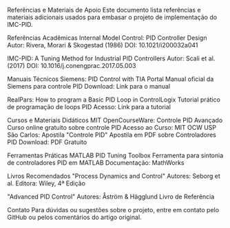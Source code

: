 Referências e Materiais de Apoio
  Este documento lista referências e materiais adicionais usados para embasar o projeto de implementação do IMC-PID.
  
  Referências Acadêmicas
  Internal Model Control: PID Controller Design
  Autor: Rivera, Morari & Skogestad (1986)
  DOI: 10.1021/i200032a041
  
  IMC-PID: A Tuning Method for Industrial PID Controllers
  Autor: Scali et al. (2017)
  DOI: 10.1016/j.conengprac.2017.05.003
  
  Manuais Técnicos
  Siemens: PID Control with TIA Portal
  Manual oficial da Siemens para controle PID
  Download: Link para o manual
  
  RealPars: How to program a Basic PID Loop in ControlLogix
  Tutorial prático de programação de loops PID
  Acesso: Link para a tutorial
  
  Cursos e Materiais Didáticos
  MIT OpenCourseWare: Controle PID Avançado
  Curso online gratuito sobre controle PID
  Acesso ao Curso: MIT OCW
  USP São Carlos: Apostila "Controle PID"
  Apostila em PDF sobre Controladores PID
  Download: PDF Gratuito
  
  Ferramentas Práticas
  MATLAB PID Tuning Toolbox
  Ferramenta para sintonia de controladores PID em MATLAB
  Documentação: MathWorks
  
  Livros Recomendados
  "Process Dynamics and Control"
  Autores: Seborg et al.
  Editora: Wiley, 4ª Edição
  
  "Advanced PID Control"
  Autores: Åström & Hägglund
  Livro de Referência

Contato
Para dúvidas ou sugestões sobre o projeto, entre em contato pelo GitHub ou pelos comentários do artigo original.
